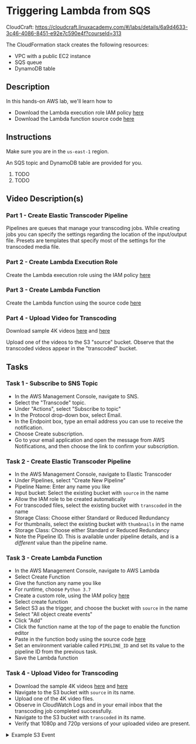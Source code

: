 # Triggering Lambda from SQS

CloudCraft: <https://cloudcraft.linuxacademy.com/#/labs/details/6a9d4633-3c46-4086-8451-e92e7c590e4f?courseId=313>

The CloudFormation stack creates the following resources:

- VPC with a public EC2 instance
- SQS queue
- DynamoDB table

## Description

In this hands-on AWS lab, we'll learn how to 

- Download the Lambda execution role IAM policy [here](https://raw.githubusercontent.com/linuxacademy/content-lambda-boto3/master/Video-Transcoding/lambda_execution_role.json)
- Download the Lambda function source code [here](https://raw.githubusercontent.com/linuxacademy/content-lambda-boto3/master/Video-Transcoding/lambda_handler.py)

## Instructions

Make sure you are in the `us-east-1` region.

An SQS topic and DynamoDB table are provided for you.

1. TODO
1. TODO

## Video Description(s)

### Part 1 - Create Elastic Transcoder Pipeline

Pipelines are queues that manage your transcoding jobs. While creating jobs you can specify the settings regarding the location of the input/output file. Presets are templates that specify most of the settings for the transcoded media file.

### Part 2 - Create Lambda Execution Role

Create the Lambda execution role using the IAM policy [here](https://raw.githubusercontent.com/linuxacademy/content-lambda-boto3/master/Video-Transcoding/lambda_execution_role.json)

### Part 3 - Create Lambda Function

Create the Lambda function using the source code [here](https://raw.githubusercontent.com/linuxacademy/content-lambda-boto3/master/Video-Transcoding/lambda_handler.py)

### Part 4 - Upload Video for Transcoding

Download sample 4K videos [here](https://raw.githubusercontent.com/linuxacademy/content-lambda-boto3/master/Video-Transcoding/Aerial.mp4) and [here](https://raw.githubusercontent.com/linuxacademy/content-lambda-boto3/master/Video-Transcoding/Clouds.mp4)

Upload one of the videos to the S3 "source" bucket. Observe that the transcoded videos appear in the "transcoded" bucket.

## Tasks

### Task 1 - Subscribe to SNS Topic

- In the AWS Management Console, navigate to SNS.
- Select the "Transcode" topic.
- Under "Actions", select "Subscribe to topic"
- In the Protocol drop-down box, select Email.
- In the Endpoint box, type an email address you can use to receive the notification.
- Choose Create subscription.
- Go to your email application and open the message from AWS Notifications, and then choose the link to confirm your subscription.

### Task 2 - Create Elastic Transcoder Pipeline

- In the AWS Management Console, navigate to Elastic Transcoder
- Under Pipelines, select "Create New Pipeline"
- Pipeline Name: Enter any name you like
- Input bucket: Select the existing bucket with `source` in the name
- Allow the IAM role to be created automatically
- For transcoded files, select the existing bucket with `transcoded` in the name
- Storage Class: Choose either Standard or Reduced Redundancy
- For thumbnails, select the existing bucket with `thumbnails` in the name
- Storage Class: Choose either Standard or Reduced Redundancy
- Note the Pipeline ID. This is available under pipeline details, and is a *different* value than the pipeline name.

### Task 3 - Create Lambda Function

- In the AWS Management Console, navigate to AWS Lambda
- Select Create Function
- Give the function any name you like
- For runtime, choose `Python 3.7`
- Create a custom role, using the IAM policy [here](https://raw.githubusercontent.com/linuxacademy/content-lambda-boto3/master/Video-Transcoding/lambda_execution_role.json)
- Select create function
- Select S3 as the trigger, and choose the bucket with `source` in the name
- Select "All object create events"
- Click "Add"
- Click the function name at the top of the page to enable the function editor
- Paste in the function body using the source code [here](https://raw.githubusercontent.com/linuxacademy/content-lambda-boto3/master/Video-Transcoding/lambda_handler.py)
- Set an environment variable called `PIPELINE_ID` and set its value to the pipeline ID from the previous task.
- Save the Lambda function

### Task 4 - Upload Video for Transcoding

- Download the sample 4K videos [here](https://raw.githubusercontent.com/linuxacademy/content-lambda-boto3/master/Video-Transcoding/Aerial.mp4) and [here](https://raw.githubusercontent.com/linuxacademy/content-lambda-boto3/master/Video-Transcoding/Clouds.mp4)
- Navigate to the S3 bucket with `source` in its name.
- Upload one of the 4K video files.
- Observe in CloudWatch Logs and in your email inbox that the transcoding job completed successfully.
- Navigate to the S3 bucket with `transcoded` in its name.
- Verify that 1080p and 720p versions of your uploaded video are present.

<details>
<summary>
Example S3 Event
</summary>
<p>

```json
{
  "Records": [
    {
      "eventVersion": "2.0",
      "eventSource": "aws:s3",
      "awsRegion": "us-east-1",
      "eventTime": "1970-01-01T00:00:00.000Z",
      "eventName": "ObjectCreated:Put",
      "userIdentity": {
        "principalId": "EXAMPLE"
      },
      "requestParameters": {
        "sourceIPAddress": "127.0.0.1"
      },
      "responseElements": {
        "x-amz-request-id": "EXAMPLE123456789",
        "x-amz-id-2": "EXAMPLE123/5678abcdefghijklambdaisawesome/mnopqrstuvwxyzABCDEFGH"
      },
      "s3": {
        "s3SchemaVersion": "1.0",
        "configurationId": "testConfigRule",
        "bucket": {
          "name": "<bucketname>",
          "ownerIdentity": {
            "principalId": "EXAMPLE"
          },
          "arn": "arn:aws:s3:::<bucketname>"
        },
        "object": {
          "key": "Street-3840×2160.mp4",
          "size": 1024,
          "eTag": "0123456789abcdef0123456789abcdef",
          "sequencer": "0A1B2C3D4E5F678901"
        }
      }
    }
  ]
}

```
</details>
